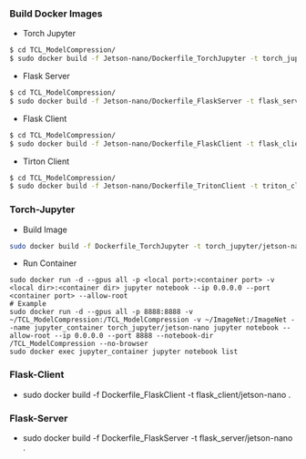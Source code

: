 ### Build Docker Images
- Torch Jupyter
```bash
$ cd TCL_ModelCompression/
$ sudo docker build -f Jetson-nano/Dockerfile_TorchJupyter -t torch_jupyter/jetson-nano .
```
- Flask Server
```bash
$ cd TCL_ModelCompression/
$ sudo docker build -f Jetson-nano/Dockerfile_FlaskServer -t flask_server/jetson-nano .
```
- Flask Client
```bash
$ cd TCL_ModelCompression/
$ sudo docker build -f Jetson-nano/Dockerfile_FlaskClient -t flask_client/jetson-nano .
```
- Tirton Client
```bash
$ cd TCL_ModelCompression/
$ sudo docker build -f Jetson-nano/Dockerfile_TritonClient -t triton_client/jetson-nano .
```


### Torch-Jupyter
- Build Image
```bash
sudo docker build -f Dockerfile_TorchJupyter -t torch_jupyter/jetson-nano .
```
- Run Container
```
sudo docker run -d --gpus all -p <local port>:<container port> -v <local dir>:<container dir> jupyter notebook --ip 0.0.0.0 --port <container port> --allow-root
# Example
sudo docker run -d --gpus all -p 8888:8888 -v ~/TCL_ModelCompression:/TCL_ModelCompression -v ~/ImageNet:/ImageNet --name jupyter_container torch_jupyter/jetson-nano jupyter notebook --allow-root --ip 0.0.0.0 --port 8888 --notebook-dir /TCL_ModelCompression --no-browser
sudo docker exec jupyter_container jupyter notebook list
```


### Flask-Client
- sudo docker build -f Dockerfile_FlaskClient -t flask_client/jetson-nano .

### Flask-Server
- sudo docker build -f Dockerfile_FlaskServer -t flask_server/jetson-nano .

